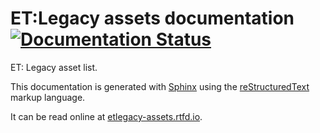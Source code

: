 # ET:Legacy assets documentation [![Documentation Status](https://readthedocs.org/projects/etlegacy-assets/badge/?version=latest)](http://etlegacy-assets.readthedocs.io/en/latest/?badge=latest)

ET: Legacy asset list.

This documentation is generated with [Sphinx](http://www.sphinx-doc.org/) using the [reStructuredText](http://www.sphinx-doc.org/en/stable/rest.html) markup language.

It can be read online at [etlegacy-assets.rtfd.io](http:/etlegacy-assets.rtfd.io).
